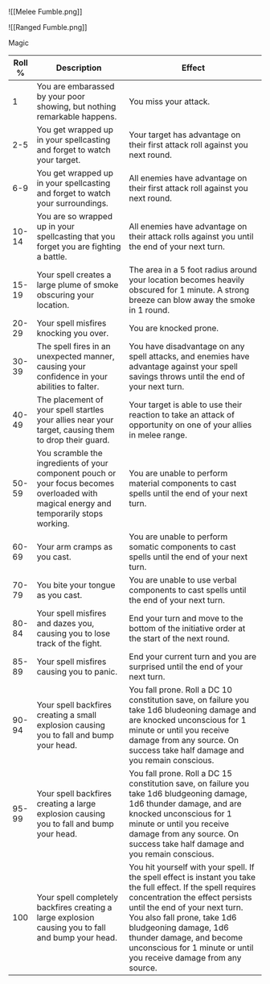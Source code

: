 ![[Melee Fumble.png]]

![[Ranged Fumble.png]]

Magic 

|Roll %|Description|Effect|
|---|---|---|
|1|You are embarassed by your poor showing, but nothing remarkable happens.|You miss your attack.|
|2-5|You get wrapped up in your spellcasting and forget to watch your target.|Your target has advantage on their first attack roll against you next round.|
|6-9|You get wrapped up in your spellcasting and forget to watch your surroundings.|All enemies have advantage on their first attack roll against you next round.|
|10-14|You are so wrapped up in your spellcasting that you forget you are fighting a battle.|All enemies have advantage on their attack rolls against you until the end of your next turn.|
|15-19|Your spell creates a large plume of smoke obscuring your location.|The area in a 5 foot radius around your location becomes heavily obscured for 1 minute. A strong breeze can blow away the smoke in 1 round.|
|20-29|Your spell misfires knocking you over.|You are knocked prone.|
|30-39|The spell fires in an unexpected manner, causing your confidence in your abilities to falter.|You have disadvantage on any spell attacks, and enemies have advantage against your spell savings throws until the end of your next turn.|
|40-49|The placement of your spell startles your allies near your target, causing them to drop their guard.|Your target is able to use their reaction to take an attack of opportunity on one of your allies in melee range.|
|50-59|You scramble the ingredients of your component pouch or your focus becomes overloaded with magical energy and temporarily stops working.|You are unable to perform material components to cast spells until the end of your next turn.|
|60-69|Your arm cramps as you cast.|You are unable to perform somatic components to cast spells until the end of your next turn.|
|70-79|You bite your tongue as you cast.|You are unable to use verbal components to cast spells until the end of your next turn.|
|80-84|Your spell misfires and dazes you, causing you to lose track of the fight.|End your turn and move to the bottom of the initiative order at the start of the next round.|
|85-89|Your spell misfires causing you to panic.|End your current turn and you are surprised until the end of your next turn.|
|90-94|Your spell backfires creating a small explosion causing you to fall and bump your head.|You fall prone. Roll a DC 10 constitution save, on failure you take 1d6 bludeoning damage and are knocked unconscious for 1 minute or until you receive damage from any source. On success take half damage and you remain conscious.|
|95-99|Your spell backfires creating a large explosion causing you to fall and bump your head.|You fall prone. Roll a DC 15 constitution save, on failure you take 1d6 bludgeoning damage, 1d6 thunder damage, and are knocked unconscious for 1 minute or until you receive damage from any source. On success take half damage and you remain conscious.|
|100|Your spell completely backfires creating a large explosion causing you to fall and bump your head.|You hit yourself with your spell. If the spell effect is instant you take the full effect. If the spell requires concentration the effect persists until the end of your next turn. You also fall prone, take 1d6 bludgeoning damage, 1d6 thunder damage, and become unconscious for 1 minute or until you receive damage from any source.|
